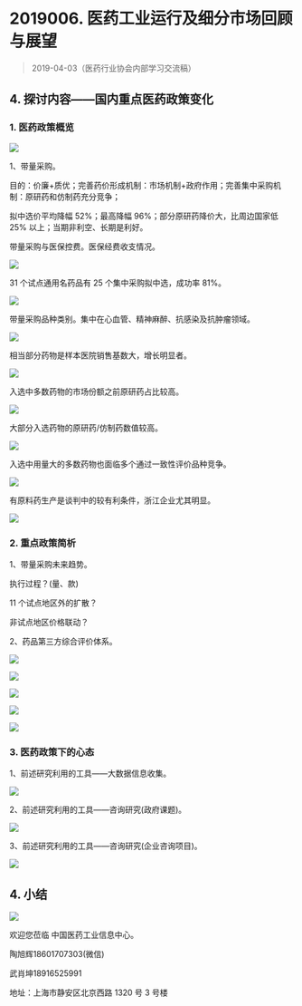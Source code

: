 # 2019006. 医药工业运行及细分市场回顾与展望
> 2019-04-03（医药行业协会内部学习交流稿）

## 4. 探讨内容——国内重点医药政策变化

### 1. 医药政策概览

![](https://raw.githubusercontent.com/dalong0514/selfstudy/master/图片链接/工程培训/2019085.PNG)

1、带量采购。

目的：价廉+质优；完善药价形成机制：市场机制+政府作用；完善集中采购机制：原研药和仿制药充分竞争；

拟中选价平均降幅 52%；最高降幅 96%；部分原研药降价大，比周边国家低 25% 以上；当期非利空、长期是利好。

带量采购与医保控费。医保经费收支情况。

![](https://raw.githubusercontent.com/dalong0514/selfstudy/master/图片链接/工程培训/2019086.PNG)

31 个试点通用名药品有 25 个集中采购拟中选，成功率 81%。

![](https://raw.githubusercontent.com/dalong0514/selfstudy/master/图片链接/工程培训/2019087.PNG)

带量采购品种类别。集中在心血管、精神麻醉、抗感染及抗肿瘤领域。

![](https://raw.githubusercontent.com/dalong0514/selfstudy/master/图片链接/工程培训/2019088.PNG)

相当部分药物是样本医院销售基数大，增长明显者。

![](https://raw.githubusercontent.com/dalong0514/selfstudy/master/图片链接/工程培训/2019089.PNG)

入选中多数药物的市场份额之前原研药占比较高。

![](https://raw.githubusercontent.com/dalong0514/selfstudy/master/图片链接/工程培训/2019090.PNG)

大部分入选药物的原研药/仿制药数值较高。

![](https://raw.githubusercontent.com/dalong0514/selfstudy/master/图片链接/工程培训/2019091.PNG)

入选中用量大的多数药物也面临多个通过一致性评价品种竞争。

![](https://raw.githubusercontent.com/dalong0514/selfstudy/master/图片链接/工程培训/2019092.PNG)

有原料药生产是谈判中的较有利条件，浙江企业尤其明显。

![](https://raw.githubusercontent.com/dalong0514/selfstudy/master/图片链接/工程培训/2019093.PNG)

### 2. 重点政策简析

1、带量采购未来趋势。

执行过程？(量、款) 

11 个试点地区外的扩散？

非试点地区价格联动？

2、药品第三方综合评价体系。

![](https://raw.githubusercontent.com/dalong0514/selfstudy/master/图片链接/工程培训/2019094.PNG)

![](https://raw.githubusercontent.com/dalong0514/selfstudy/master/图片链接/工程培训/2019095.PNG)

![](https://raw.githubusercontent.com/dalong0514/selfstudy/master/图片链接/工程培训/2019096.PNG)

![](https://raw.githubusercontent.com/dalong0514/selfstudy/master/图片链接/工程培训/2019097.PNG)

![](https://raw.githubusercontent.com/dalong0514/selfstudy/master/图片链接/工程培训/2019098.PNG)

### 3. 医药政策下的心态

1、前述研究利用的工具——大数据信息收集。

![](https://raw.githubusercontent.com/dalong0514/selfstudy/master/图片链接/工程培训/2019099.PNG)

2、前述研究利用的工具——咨询研究(政府课题)。

![](https://raw.githubusercontent.com/dalong0514/selfstudy/master/图片链接/工程培训/2019100.PNG)

3、前述研究利用的工具——咨询研究(企业咨询项目)。

![](https://raw.githubusercontent.com/dalong0514/selfstudy/master/图片链接/工程培训/2019101.PNG)

## 4. 小结

![](https://raw.githubusercontent.com/dalong0514/selfstudy/master/图片链接/工程培训/2019102.PNG)


欢迎您莅临 中国医药工业信息中心。

陶旭辉18601707303(微信) 

武肖坤18916525991 

地址：上海市静安区北京西路 1320 号 3 号楼